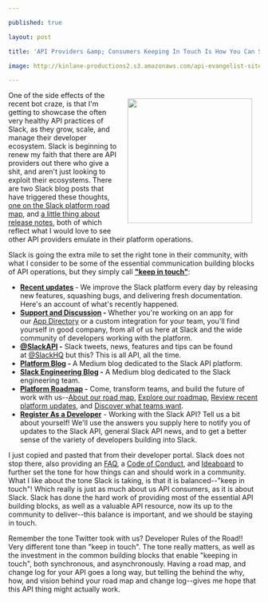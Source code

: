 ---
published: true
layout: post
title: 'API Providers &amp; Consumers Keeping In Touch Is How You Can Set The Right Tone For An API Community'
image: http://kinlane-productions2.s3.amazonaws.com/api-evangelist-site/blog/slack-platform-keeping-in-touch.png
---

<p><a href="https://api.slack.com"><img style="padding: 15px;" src="https://kinlane-productions2.s3.amazonaws.com/api-evangelist-site/blog/slack-platform-keeping-in-touch.png" alt="" width="250" align="right" /></a>
<p>One of the side effects of the recent bot craze, is that I'm getting to showcase the often very healthy API practices of Slack, as they grow, scale, and manage their developer ecosystem. Slack is beginning to renew my faith that there are API providers out there who give a shit, and aren't just looking to exploit their ecosystems. There are two Slack blog posts that have triggered these thoughts, <a href="https://medium.com/slack-developer-blog/the-slack-platform-roadmap-34067b054177#.mhuax8lrn">one on the Slack platform road map</a>, and <a href="https://slackhq.com/a-little-thing-about-release-notes-997d2e06842d#.hmmeyia86">a little thing about release notes</a>, both of which reflect what I would love to see other API providers emulate in their platform operations.
<p>Slack is going the extra mile to set the right tone in their community, with what I consider to be some of the essential communication building blocks of API operations, but they simply call <span style="text-decoration: underline;"><strong>"keep in touch"</strong></span>:
<ul>
<li><strong><a href="https://api.slack.com/changelog">Recent updates</a>&nbsp;</strong>-&nbsp;<span>We improve the Slack platform every day by releasing new features, squashing bugs, and delivering fresh documentation. Here's an account of what's recently happened.</span></li>
<li><strong><a href="https://api.slack.com/docs/support">Support and Discussion</a>&nbsp;-&nbsp;</strong><span>Whether you're working on an app for our&nbsp;</span><a href="https://slack.com/apps">App Directory</a><span>&nbsp;or a custom integration for your team, you'll find yourself in good company, from all of us here at Slack and the wide community of developers working with the platform.</span></li>
<li><strong><a href="https://twitter.com/slackapi" target="_blank">@SlackAPI</a>&nbsp;-</strong>&nbsp;<span>Slack tweets, news, features and tips can be found at&nbsp;</span><a class="tweet-url twitter-atreply pretty-link" dir="ltr" rel="nofollow" href="https://twitter.com/SlackHQ">@SlackHQ</a><span>&nbsp;but this? This is all API, all the time.</span></li>
<li><strong><a href="https://medium.com/slack-developer-blog" target="_blank">Platform Blog</a>&nbsp;- </strong>A Medium blog dedicated to the Slack API platform.</li>
<li><strong><a href="https://slack.engineering/" target="_blank">Slack Engineering Blog</a>&nbsp;-</strong> A Medium blog dedicated to the Slack engineering team.</li>
<li><strong><a href="https://api.slack.com/roadmap">Platform Roadmap</a>&nbsp;-</strong> Come, transform teams, and build the future of work with us--<a href="https://medium.com/slack-developer-blog/the-slack-platform-roadmap-34067b054177">About our road map</a>,&nbsp;<a href="https://trello.com/b/ZnTQyumQ/slack-platform-roadmap">Explore our roadmap</a>,&nbsp;<a href="https://api.slack.com/docs/changelog">Review recent platform updates</a>, and&nbsp;<a href="https://trello.com/b/HPpcIqd8/slack-app-ideaboard">Discover what teams want</a>.</li>
<li><strong><a href="https://api.slack.com/register" target="_blank">Register As a Developer</a></strong>&nbsp;- Working with the Slack API? Tell us a bit about yourself! We'll use the answers you supply here to notify you of updates to the Slack API, general Slack API news, and to get a better sense of the variety of developers building into Slack.&nbsp;</li>
</ul>
<ul>
</ul>
<p>I just copied and pasted that from their developer portal. Slack does not stop there, also providing an&nbsp;<a title="Frequently asked questions" href="https://api.slack.com/faq">FAQ</a>, a&nbsp;<a href="https://api.slack.com/docs/community-code-of-conduct">Code of Conduct</a>, and&nbsp;<a href="https://trello.com/b/HPpcIqd8/slack-app-ideaboard" target="_blank">Ideaboard</a>&nbsp;to further set the tone for how things can and should work in a community. What I like about the tone Slack is taking, is that it is balanced--"keep in touch"! Which really is just as much about us API consumers, as it is about Slack. Slack has done the hard work of providing most of the essential API building blocks, as well as a valuable API resource, now its up to the community to deliver--this balance is important, and we should be staying in touch.
<p>Remember the tone Twitter took with us? Developer Rules of the Road!! Very different tone than "keep in touch". The tone really matters, as well as the investment in the common building blocks that enable "keeping in touch", both synchronous, and asynchronously. Having a road map, and change log for your API goes a long way, but telling the behind the why, how, and vision behind your road map and change log--gives me hope that this API thing might actually work.&nbsp;

